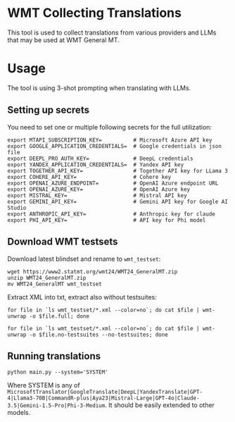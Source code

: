 # WMT Collecting Translations

This tool is used to collect translations from various providers and LLMs that may be used at WMT General MT.


# Usage

The tool is using 3-shot prompting when translating with LLMs.

## Setting up secrets

You need to set one or multiple following secrets for the full utilization:

```
export MTAPI_SUBSCRIPTION_KEY=          # Microsoft Azure API key
export GOOGLE_APPLICATION_CREDENTIALS=  # Google credentials in json file
export DEEPL_PRO_AUTH_KEY=              # DeepL credentials
export YANDEX_APPLICATION_CREDENTIALS=  # Yandex API key
export TOGETHER_API_KEY=                # Together API key for LLama 3
export COHERE_API_KEY=                  # Cohere key
export OPENAI_AZURE_ENDPOINT=           # OpenAI Azure endpoint URL
export OPENAI_AZURE_KEY=                # OpenAI Azure key
export MISTRAL_KEY=                     # Mistral API key
export GEMINI_API_KEY=                  # Gemini API key for Google AI Studio
export ANTHROPIC_API_KEY=               # Anthropic key for claude
export PHI_API_KEY=                     # API key for Phi model
```


## Download WMT testsets

Download latest blindset and rename to `wmt_testset`:
```
wget https://www2.statmt.org/wmt24/WMT24_GeneralMT.zip
unzip WMT24_GeneralMT.zip
mv WMT24_GeneralMT wmt_testset
```

Extract XML into txt, extract also without testsuites:

```
for file in `ls wmt_testset/*.xml --color=no`; do cat $file | wmt-unwrap -o $file.full; done

for file in `ls wmt_testset/*.xml --color=no`; do cat $file | wmt-unwrap -o $file.no-testsuites --no-testsuites; done
```


## Running translations

```
python main.py --system='SYSTEM'
```

Where SYSTEM is any of `MicrosoftTranslator|GoogleTranslate|DeepL|YandexTranslate|GPT-4|Llama3-70B|CommandR-plus|Aya23|Mistral-Large|GPT-4o|Claude-3.5|Gemini-1.5-Pro|Phi-3-Medium`. It should be easily extended to other models.

